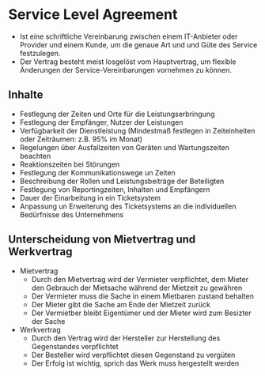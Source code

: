 # Service Level Agreement
- Ist eine schriftliche Vereinbarung zwischen einem IT-Anbieter oder Provider und einem Kunde, um die genaue Art und und Güte des Service festzulegen.
- Der Vertrag besteht meist losgelöst vom Hauptvertrag, um flexible Änderungen der Service-Vereinbarungen vornehmen zu können.
## Inhalte
- Festlegung der Zeiten und Orte für die Leistungserbringung
- Festlegung der Empfänger, Nutzer der Leistungen
- Verfügbarkeit der Dienstleistung (Mindestmaß festlegen in Zeiteinheiten oder Zeiträumen: z.B. 95% im Monat)
- Regelungen über Ausfallzeiten von Geräten und Wartungszeiten beachten
- Reaktionszeiten bei Störungen
- Festlegung der Kommunikationswege un Zeiten
- Beschreibung der Rollen und Leistungsbeiträge der Beteiligten
- Festlegung von Reportingzeiten, Inhalten und Empfängern
- Dauer der Einarbeitung in ein Ticketsystem
- Anpassung un Erweiterung des Ticketsystems an die individuellen Bedürfnisse des Unternehmens
## Unterscheidung von Mietvertrag und Werkvertrag
- Mietvertrag
	- Durch den Mietvertrag wird der Vermieter verpflichtet, dem Mieter den Gebrauch der Mietsache während der Mietzeit zu gewähren
	- Der Vermieter muss die Sache in einem Mietbaren zustand behalten
	- Der Mieter gibt die Sache am Ende der Mietzeit zurück
	- Der Vermietber bleibt Eigentümer und der Mieter wird zum Besizter der Sache
- Werkvertrag
	- Durch den Vertrag wird der Hersteller zur Herstellung des Gegenstandes verpflichtet
	- Der Besteller wird verpflichtet diesen Gegenstand zu vergüten
	- Der Erfolg ist wichtig, sprich das Werk muss hergestellt werden
